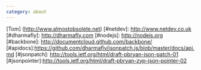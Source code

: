 ```yaml
---
category: about
---
```


[Tom] (http://www.almostobsolete.net)
[#netdev]: http://www.netdev.co.uk
[#dharmafly]: http://dharmafly.com
[#nodejs]: http://nodejs.org
[#backbone]: http://documentcloud.github.com/backbone/
[#apidocs]:https://github.com/dharmafly/jsonpatch.js/blob/master/docs/api.md
[#jsonpatch]: http://tools.ietf.org/html/draft-pbryan-json-patch-01
[#jsonpointer]:http://tools.ietf.org/html/draft-pbryan-zyp-json-pointer-02

